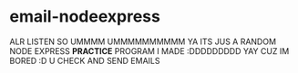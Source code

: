 # email-nodeexpress
ALR LISTEN SO UMMMM UMMMMMMMMMM YA ITS JUS A RANDOM NODE EXPRESS **PRACTICE** PROGRAM I MADE :DDDDDDDDD YAY CUZ IM BORED :D U CHECK AND SEND EMAILS
